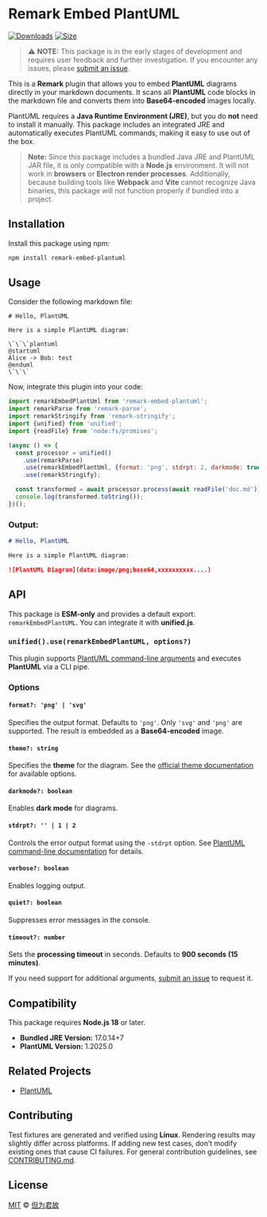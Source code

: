 # Remark Embed PlantUML

[![Downloads][downloads-badge]][downloads]
[![Size][size-badge]][size]

> ⚠ **NOTE:** This package is in the early stages of development and requires user feedback and further investigation. If you encounter any issues, please [submit an issue](https://github.com/PrinOrange/remark-embed-plantuml/issues).

This is a **Remark** plugin that allows you to embed **PlantUML** diagrams directly in your markdown documents. It scans all **PlantUML** code blocks in the markdown file and converts them into **Base64-encoded** images locally.

PlantUML requires a **Java Runtime Environment (JRE)**, but you do **not** need to install it manually. This package includes an integrated JRE and automatically executes PlantUML commands, making it easy to use out of the box.

> **Note:** Since this package includes a bundled Java JRE and PlantUML JAR file, it is only compatible with a **Node.js** environment. It will not work in **browsers** or **Electron render processes**. Additionally, because building tools like **Webpack** and **Vite** cannot recognize Java binaries, this package will not function properly if bundled into a project.

## Installation

Install this package using npm:

```bash
npm install remark-embed-plantuml
```

## Usage

Consider the following markdown file:

```plaintext
# Hello, PlantUML

Here is a simple PlantUML diagram:

\`\`\`plantuml
@startuml
Alice -> Bob: test
@enduml
\`\`\`
```

Now, integrate this plugin into your code:

```javascript
import remarkEmbedPlantUml from 'remark-embed-plantuml';
import remarkParse from 'remark-parse';
import remarkStringify from 'remark-stringify';
import {unified} from 'unified';
import {readFile} from 'node:fs/promises';

(async () => {
  const processor = unified()
    .use(remarkParse)
    .use(remarkEmbedPlantUml, {format: 'png', stdrpt: 2, darkmode: true})
    .use(remarkStringify);

  const transformed = await processor.process(await readFile('doc.md'));
  console.log(transformed.toString());
})();
```

### Output:

```markdown
# Hello, PlantUML

Here is a simple PlantUML diagram:

![PlantUML Diagram](data:image/png;base64,xxxxxxxxxx....)
```

## API

This package is **ESM-only** and provides a default export: `remarkEmbedPlantUML`. You can integrate it with **unified.js**.

### `unified().use(remarkEmbedPlantUML, options?)`

This plugin supports [PlantUML command-line arguments](https://plantuml.com/en/command-line) and executes **PlantUML** via a CLI pipe.

### Options

#### `format?: 'png' | 'svg'`

Specifies the output format. Defaults to `'png'`. Only `'svg'` and `'png'` are supported. The result is embedded as a **Base64-encoded** image.

#### `theme?: string`

Specifies the **theme** for the diagram. See the [official theme documentation](https://plantuml.com/en/theme) for available options.

#### `darkmode?: boolean`

Enables **dark mode** for diagrams.

#### `stdrpt?: '' | 1 | 2`

Controls the error output format using the `-stdrpt` option. See [PlantUML command-line documentation](https://plantuml.com/en/command-line) for details.

#### `verbose?: boolean`

Enables logging output.

#### `quiet?: boolean`

Suppresses error messages in the console.

#### `timeout?: number`

Sets the **processing timeout** in seconds. Defaults to **900 seconds (15 minutes)**.

If you need support for additional arguments, [submit an issue](https://github.com/PrinOrange/remark-plantuml) to request it.

## Compatibility

This package requires **Node.js 18** or later.

- **Bundled JRE Version:** 17.0.14+7
- **PlantUML Version:** 1.2025.0

## Related Projects

- [PlantUML](https://github.com/plantuml/plantuml)

## Contributing

Test fixtures are generated and verified using **Linux**. Rendering results may slightly differ across platforms. If adding new test cases, don’t modify existing ones that cause CI failures. For general contribution guidelines, see [CONTRIBUTING.md](./CONTRIBUTION.MD).

## License

[MIT](./LICENSE.MD) © [但为君故](https://github.com/PrinOrange)

<!-- Definitions -->

[downloads-badge]: https://img.shields.io/npm/dm/remark-embed-plantuml.svg
[downloads]: https://www.npmjs.com/package/remark-embed-plantuml
[size-badge]: https://img.shields.io/badge/dynamic/json?label=minzipped%20size&query=$.size.compressedSize&url=https://deno.bundlejs.com/?q=remark-embed-plantuml
[size]: https://bundlejs.com/?q=remark-embed-plantuml
